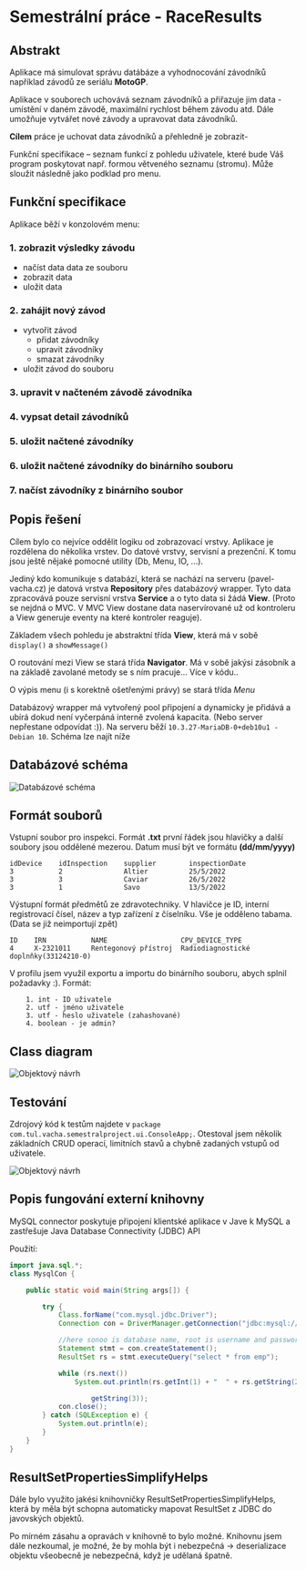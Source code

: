 # Semestrální práce - RaceResults

## Abstrakt

Aplikace má simulovat správu datábáze a vyhodnocování závodníků například závodů ze seriálu **MotoGP**.

Aplikace v souborech uchovává seznam závodníků a přiřazuje jim data - umístění v daném závodě, maximální rychlost během závodu atd. Dále umožňuje vytvářet nové závody a upravovat data závodníků.

**Cílem** práce je uchovat data závodníků a přehledně je zobrazit-

Funkční specifikace – seznam funkcí z pohledu uživatele, které bude Váš program poskytovat např. formou větveného seznamu (stromu). Může sloužit následně jako podklad pro menu.

## Funkční specifikace
Aplikace běží v konzolovém menu:

### 1. zobrazit výsledky závodu
- načíst data data ze souboru
- zobrazit data
- uložit data 
### 2. zahájit nový závod
- vytvořit závod
    - přidat závodníky
    - upravit závodníky
    - smazat závodníky
- uložit závod do souboru
### 3. upravit v načteném závodě závodníka
### 4. vypsat detail závodníků
### 5. uložit načtené závodníky
### 6. uložit načtené závodníky do binárního souboru
### 7. načíst závodníky z binárního soubor



  



## Popis řešení

Cílem bylo co nejvíce oddělit logiku od zobrazovací vrstvy. Aplikace je rozdělena do několika vrstev. Do datové vrstvy, servisní a prezenční. K tomu jsou ještě nějaké pomocné utility (Db, Menu, IO, ...).

Jediný kdo komunikuje s databází, která se nachází na serveru (pavel-vacha.cz) je datová vrstva **Repository** přes databázový wrapper. Tyto data zpracovává pouze servisní vrstva **Service** a o tyto data si žádá **View**. (Proto se nejdná o MVC. V MVC View dostane data naservírované už od kontroleru a View generuje eventy na které kontroler reaguje).

Základem všech pohledu je abstraktní třída **View**, která má v sobě `display()` a `showMessage()`

O routování mezi View se stará třída **Navigator**. Má v sobě jakýsi zásobník a na základě zavolané metody se s ním pracuje... Více v kódu..

O výpis menu (i s korektně ošetřenými právy) se stará třída _Menu_

Databázový wrapper má vytvořený pool připojení a dynamicky je přidává a ubírá dokud není vyčerpáná interně zvolená kapacita. (Nebo server nepřestane odpovídat :)). Na serveru běží `10.3.27-MariaDB-0+deb10u1 - Debian 10`. Schéma lze najít níže

## Databázové schéma

  ![Databázové schéma](./images/semestral_project.png)

## Formát souborů

Vstupní soubor pro inspekci. Formát **.txt** první řádek jsou hlavičky a další soubory jsou oddělené mezerou. Datum musí být ve formátu **(dd/mm/yyyy)**

```
idDevice    idInspection    supplier        inspectionDate
3           2               Altier          25/5/2022
3           3               Caviar          26/5/2022
3           1               Savo            13/5/2022
```

Výstupní formát předmětů ze zdravotechniky. V hlavičce je ID, interní registrovací čísel, název a typ zařízení z číselníku. Vše je odděleno tabama. (Data se již neimportují zpět)

```
ID    IRN           NAME                  CPV_DEVICE_TYPE
4     X-2321011     Rentegonový přístroj  Radiodiagnostické doplnňky(33124210-0)
```

V profilu jsem využil exportu a importu do binárního souboru, abych splnil požadavky :). Formát:

```
    1. int - ID uživatele
    2. utf - jméno uživatele
    3. utf - heslo uživatele (zahashované)
    4. boolean - je admin?
```

## Class diagram

![Objektový návrh](./images/uml.png)

## Testování

Zdrojový kód k testům najdete v `package com.tul.vacha.semestralproject.ui.ConsoleApp;`. Otestoval jsem několik základních CRUD operací, limitních stavů a chybně zadaných vstupů od uživatele.

![Objektový návrh](./images/tests.png)

## Popis fungování externí knihovny

MySQL connector poskytuje připojení klientské aplikace v Jave k  MySQL a zastřešuje Java Database Connectivity (JDBC) API

Použití:

```java
import java.sql.*;
class MysqlCon {

    public static void main(String args[]) {

        try {
            Class.forName("com.mysql.jdbc.Driver");
            Connection con = DriverManager.getConnection("jdbc:mysql://localhost:3306/sonoo", "root", "root");

            //here sonoo is database name, root is username and password  
            Statement stmt = con.createStatement();
            ResultSet rs = stmt.executeQuery("select * from emp");

            while (rs.next())
                System.out.println(rs.getInt(1) + "  " + rs.getString(2) + "  " + rs.

                    getString(3));
            con.close();
        } catch (SQLException e) {
            System.out.println(e);
        }
    }
}
```

## ResultSetPropertiesSimplifyHelps

Dále bylo využito jakési knihovničky ResultSetPropertiesSimplifyHelps, která by měla být schopna automaticky mapovat ResultSet z JDBC do javovských objektů.

Po mírném zásahu a opravách v knihovně to bylo možné. Knihovnu jsem dále nezkoumal, je možné, že by mohla být i nebezpečná -> deserializace objektu všeobecně je nebezpečná, když je udělaná špatně.
